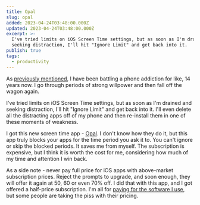 ```yaml
---
title: Opal
slug: opal
added: 2023-04-24T03:48:00.000Z
updated: 2023-04-24T03:48:00.000Z
excerpt: >-
  I've tried limits on iOS Screen Time settings, but as soon as I'm drained and
  seeking distraction, I'll hit "Ignore Limit" and get back into it.
publish: true
tags:
  - productivity
---
```


As [previously mentioned](/screen-time/), I have been battling a phone addiction for like, 14 years now. I go through periods of strong willpower and then fall off the wagon again. 

I've tried limits on iOS Screen Time settings, but as soon as I'm drained and seeking distraction, I'll hit "Ignore Limit" and get back into it. I'll even delete all the distracting apps off of my phone and then re-install them in one of these moments of weakness. 

I got this new screen time app - [Opal](https://www.opal.so/). I don't know how they do it, but this app truly blocks your apps for the time period you ask it to. You can't ignore or skip the blocked periods. It saves me from myself. The subscription is expensive, but I think it is worth the cost for me, considering how much of my time and attention I win back.

As a side note - never pay full price for iOS apps with above-market subscription prices. Reject the prompts to upgrade, and soon enough, they will offer it again at 50, 60 or even 70% off. I did that with this app, and I got offered a half-price subscription. I'm all for [paying for the software I use](/paying-for-software-subscriptions-is-my-passion/), but some people are taking the piss with their pricing. 
